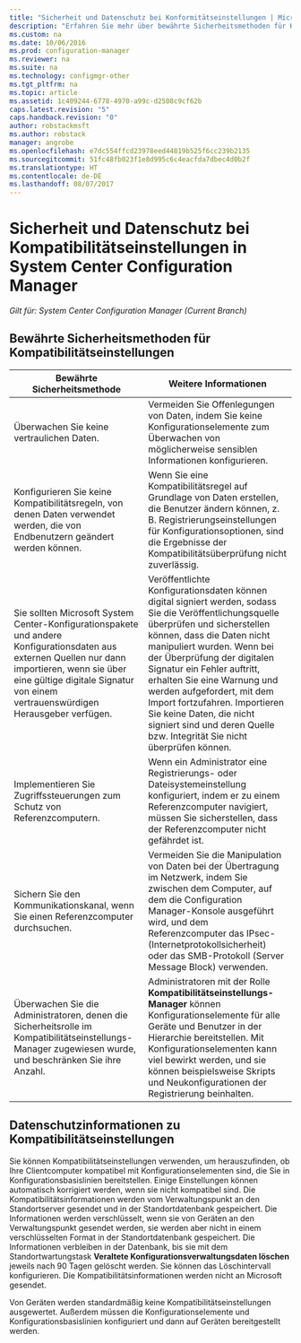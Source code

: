 ```yaml
---
title: "Sicherheit und Datenschutz bei Konformitätseinstellungen | Microsoft-Dokumentation"
description: "Erfahren Sie mehr über bewährte Sicherheitsmethoden für Kompatibilitätseinstellungen in System Center Configuration Manager."
ms.custom: na
ms.date: 10/06/2016
ms.prod: configuration-manager
ms.reviewer: na
ms.suite: na
ms.technology: configmgr-other
ms.tgt_pltfrm: na
ms.topic: article
ms.assetid: 1c409244-6778-4970-a99c-d2508c9cf62b
caps.latest.revision: "5"
caps.handback.revision: "0"
author: robstackmsft
ms.author: robstack
manager: angrobe
ms.openlocfilehash: e7dc554ffcd23978eed44819b525f6cc239b2135
ms.sourcegitcommit: 51fc48fb023f1e8d995c6c4eacfda7dbec4d0b2f
ms.translationtype: HT
ms.contentlocale: de-DE
ms.lasthandoff: 08/07/2017
---
```

# <a name="security-and-privacy-for-compliance-settings-in-system-center-configuration-manager"></a>Sicherheit und Datenschutz bei Kompatibilitätseinstellungen in System Center Configuration Manager

*Gilt für: System Center Configuration Manager (Current Branch)*


## <a name="security-best-practices-for-compliance-settings"></a>Bewährte Sicherheitsmethoden für Kompatibilitätseinstellungen  

|Bewährte Sicherheitsmethode|Weitere Informationen|  
|----------------------------|----------------------|  
|Überwachen Sie keine vertraulichen Daten.|Vermeiden Sie Offenlegungen von Daten, indem Sie keine Konfigurationselemente zum Überwachen von möglicherweise sensiblen Informationen konfigurieren.|  
|Konfigurieren Sie keine Kompatibilitätsregeln, von denen Daten verwendet werden, die von Endbenutzern geändert werden können.|Wenn Sie eine Kompatibilitätsregel auf Grundlage von Daten erstellen, die Benutzer ändern können, z. B. Registrierungseinstellungen für Konfigurationsoptionen, sind die Ergebnisse der Kompatibilitätsüberprüfung nicht zuverlässig.|  
|Sie sollten Microsoft System Center-Konfigurationspakete und andere Konfigurationsdaten aus externen Quellen nur dann importieren, wenn sie über eine gültige digitale Signatur von einem vertrauenswürdigen Herausgeber verfügen.|Veröffentlichte Konfigurationsdaten können digital signiert werden, sodass Sie die Veröffentlichungsquelle überprüfen und sicherstellen können, dass die Daten nicht manipuliert wurden. Wenn bei der Überprüfung der digitalen Signatur ein Fehler auftritt, erhalten Sie eine Warnung und werden aufgefordert, mit dem Import fortzufahren. Importieren Sie keine Daten, die nicht signiert sind und deren Quelle bzw. Integrität Sie nicht überprüfen können.|  
|Implementieren Sie Zugriffssteuerungen zum Schutz von Referenzcomputern.|Wenn ein Administrator eine Registrierungs- oder Dateisystemeinstellung konfiguriert, indem er zu einem Referenzcomputer navigiert, müssen Sie sicherstellen, dass der Referenzcomputer nicht gefährdet ist.|  
|Sichern Sie den Kommunikationskanal, wenn Sie einen Referenzcomputer durchsuchen.|Vermeiden Sie die Manipulation von Daten bei der Übertragung im Netzwerk, indem Sie zwischen dem Computer, auf dem die Configuration Manager-Konsole ausgeführt wird, und dem Referenzcomputer das IPsec- (Internetprotokollsicherheit) oder das SMB-Protokoll (Server Message Block) verwenden.|  
|Überwachen Sie die Administratoren, denen die Sicherheitsrolle im Kompatibilitätseinstellungs-Manager zugewiesen wurde, und beschränken Sie ihre Anzahl.|Administratoren mit der Rolle **Kompatibilitätseinstellungs-Manager** können Konfigurationselemente für alle Geräte und Benutzer in der Hierarchie bereitstellen. Mit Konfigurationselementen kann viel bewirkt werden, und sie können beispielsweise Skripts und Neukonfigurationen der Registrierung beinhalten.|  

## <a name="privacy-information-for-compliance-settings"></a>Datenschutzinformationen zu Kompatibilitätseinstellungen  
 Sie können Kompatibilitätseinstellungen verwenden, um herauszufinden, ob Ihre Clientcomputer kompatibel mit Konfigurationselementen sind, die Sie in Konfigurationsbasislinien bereitstellen. Einige Einstellungen können automatisch korrigiert werden, wenn sie nicht kompatibel sind. Die Kompatibilitätsinformationen werden vom Verwaltungspunkt an den Standortserver gesendet und in der Standortdatenbank gespeichert. Die Informationen werden verschlüsselt, wenn sie von Geräten an den Verwaltungspunkt gesendet werden, sie werden aber nicht in einem verschlüsselten Format in der Standortdatenbank gespeichert. Die Informationen verbleiben in der Datenbank, bis sie mit dem Standortwartungstask **Veraltete Konfigurationsverwaltungsdaten löschen** jeweils nach 90 Tagen gelöscht werden. Sie können das Löschintervall konfigurieren. Die Kompatibilitätsinformationen werden nicht an Microsoft gesendet.  

 Von Geräten werden standardmäßig keine Kompatibilitätseinstellungen ausgewertet. Außerdem müssen die Konfigurationselemente und Konfigurationsbasislinien konfiguriert und dann auf Geräten bereitgestellt werden.  
